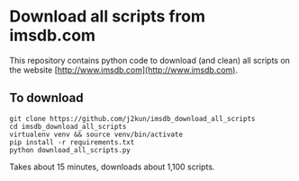 # Download all scripts from imsdb.com

This repository contains python code to download (and clean) all 
scripts on the website [http://www.imsdb.com](http://www.imsdb.com).

## To download

```
git clone https://github.com/j2kun/imsdb_download_all_scripts
cd imsdb_download_all_scripts
virtualenv venv && source venv/bin/activate
pip install -r requirements.txt
python download_all_scripts.py
```

Takes about 15 minutes, downloads about 1,100 scripts.
